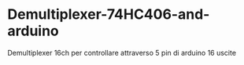 # Demultiplexer-74HC406-and-arduino
Demultiplexer 16ch per controllare attraverso 5 pin di arduino 16 uscite 
